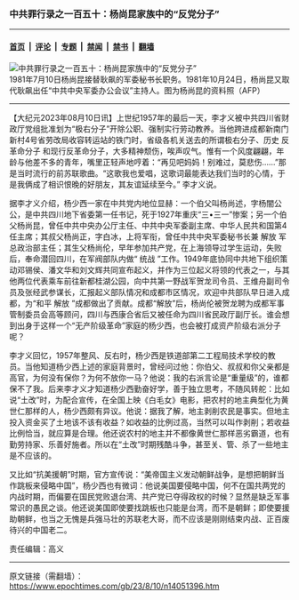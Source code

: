 ### 中共罪行录之一百五十：杨尚昆家族中的“反党分子”

---

#### [首页](../../../..?n14051396) &nbsp;|&nbsp; [评论](../../../../../epoch-comment?n14051396) &nbsp;|&nbsp; [专题](../../../../../epoch-special?n14051396) &nbsp;|&nbsp; [禁闻](../../../../../epoch-news?n14051396) &nbsp;|&nbsp; [禁书](../../../../../books?n14051396) &nbsp;|&nbsp; [翻墙](https://github.com/gfw-breaker/nogfw/blob/master/README.md?n14051396)


<div><img alt="中共罪行录之一百五十：杨尚昆家族中的“反党分子”" class="attachment-djy_600_400 size-djy_600_400 wp-post-image" src="https://i.epochtimes.com/assets/uploads/2014/10/1410180742381944-600x400.jpg"/>
<div class="caption">
 1981年7月10日杨尚昆接替耿飙的军委秘书长职务。1981年10月24日，杨尚昆又取代耿飙出任“中共中央军委办公会议”主持人。图为杨尚昆的资料照（AFP）
</div></div><hr/><div class="post_content" id="artbody" itemprop="articleBody">
 <!-- article content begin -->
 <p>
  【大纪元2023年08月10日讯】上世纪1957年的最后一天，李才义被中共四川省财政厅党组批准划为“极右分子”开除公职、强制实行劳动教养。当他跨进成都新南门新村4号省劳改局收容转运站的铁门时，省级各机关送去的所谓极右分子、历史
  <ok href="https://www.epochtimes.com/gb/tag/%E5%8F%8D%E9%9D%A9%E5%91%BD%E5%88%86%E5%AD%90.html">
   反革命分子
  </ok>
  和现行反革命分子，大多精神颓伤，唉声叹气。惟有一个风度翩翩，年龄与他差不多的青年，嘴里正轻声地哼着：“再见吧妈妈！别难过，莫悲伤……”那是当时流行的前苏联歌曲。“这歌我也爱唱，这歌词最能表达我们当时的心情，于是我俩成了相识恨晚的好朋友，其友谊延续至今。” 李才义说。
 </p>
 <p>
  据李才义介绍，杨少西一家在中共党内地位显赫：一个伯父叫杨尚述，字杨闇公公，是中共四川地下省委第一任书记，死于1927年重庆“三•三一”惨案；另一个伯父杨尚昆，曾任中共中央办公厅主任、中共中央军委副主席、中华人民共和国第4任主席；其叔父杨尚正，字白冰，上将军衔，曾任中共中央军委秘书长兼
  <ok href="https://www.epochtimes.com/gb/tag/%E8%A7%A3%E6%94%BE.html">
   解放
  </ok>
  军总政治部主任；其生父杨尚伦，早年参加共产党，在上海领导过学生运动，失败后，奉命潜回四川，在军阀部队内做“
  <ok href="https://www.epochtimes.com/gb/tag/%E7%BB%9F%E6%88%98.html">
   统战
  </ok>
  ”工作。1949年底协同中共地下组织策动邓锡侯、潘文华和刘文辉共同宣布起义，并作为三位起义将领的代表之一，与其他两位代表乘车前往新都桂湖公园，向中共第一野战军贺龙司令员、王维舟副司令员及张经武参谋长，汇报起义部队情况和成都市区情况，欢迎中共部队早日进入成都，为“和平
  <ok href="https://www.epochtimes.com/gb/tag/%E8%A7%A3%E6%94%BE.html">
   解放
  </ok>
  ”成都做出了贡献。成都“解放”后，杨尚伦被贺龙聘为成都军事管制委员会高等顾问，四川与西康合省后又被任命为四川省民政厅副厅长。谁会想到出身于这样一个“无产阶级革命”家庭的杨少西，也会被打成资产阶级右派分子呢？
 </p>
 <p>
  李才义回忆，1957年整风、反右时，杨少西是铁道部第二工程局技术学校的教员。当他知道杨少西上述的家庭背景时，曾经问过他：你伯父、叔叔和你父亲都是高官，为何没有保你？为何不放你一马？他说：我的右派言论是“重量级”的，谁都保不了我。后来李才义才知道杨少西勤奋好学，善于独立思考，不随风转舵：比如说“土改”时，为配合宣传，在全国上映《白毛女》电影，把农村的地主典型化为黄世仁那样的人，杨少西颇有异议。他说：据我了解，地主剥削农民是事实。但地主投入资金买了土地该不该有收益？如收益的比例过高，当然可以叫作剥削；若收益比例恰当，就应算是合理。他还说农村的地主并不都像黄世仁那样恶劣霸道，也有勤劳持家、乐善好施者。所以在“土改”时期残酷斗争，甚至关、管、杀了一些地主是不应该的。
 </p>
 <p>
  又比如“抗美援朝”时期，官方宣传说：“美帝国主义发动朝鲜战争，是想把朝鲜当作跳板来侵略中国”，杨少西也有微词：他说美国要侵略中国，何不在国共两党的内战时期，而偏要在国民党败退台湾、共产党已夺得政权的时候？显然是缺乏军事常识的愚民之谈。他还说美国即使要找跳板也只能是台湾，而不是朝鲜；即使要援助朝鲜，也当之无愧是兵强马壮的苏联老大哥，而不应该是刚刚结束内战、正百废待兴的中国老二。
 </p>
 <p>
  责任编辑：高义
 </p>
 <!-- article content end -->
 <div id="below_article_ad">
 </div>
</div>


---

原文链接（需翻墙）：https://www.epochtimes.com/gb/23/8/10/n14051396.htm